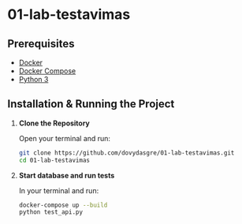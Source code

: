 # 01-lab-testavimas

## Prerequisites

- [Docker](https://docs.docker.com/get-docker/)  
- [Docker Compose](https://docs.docker.com/compose/install/)  
- [Python 3](https://www.python.org/downloads/)

## Installation & Running the Project

1. **Clone the Repository**

   Open your terminal and run:

   ```bash
   git clone https://github.com/dovydasgre/01-lab-testavimas.git
   cd 01-lab-testavimas

2. **Start database and run tests**

   In your terminal and run:

   ```bash
   docker-compose up --build
   python test_api.py
